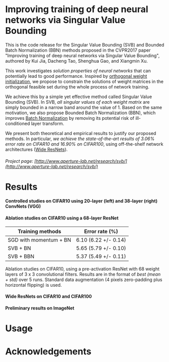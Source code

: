 # Improving training of deep neural networks via Singular Value Bounding

This is the code release for the Singular Value Bounding (SVB) and Bounded Batch Normalization (BBN) methods proposed in the CVPR2017 paper "Improving training of deep neural networks via Singular Value Bounding", authored by Kui Jia, Dacheng Tao, Shenghua Gao, and Xiangmin Xu.

This work investigates *solution properties of neural networks* that can potentially lead to good performance. Inspired by [orthogonal weight initialization](https://arxiv.org/abs/1312.6120), we propose to constrain the solutions of weight matrices in the orthogonal feasible set during the whole process of network training.

We achieve this by a simple yet effective method called Singular Value Bounding (SVB). In SVB, *all singular values of each weight matrix* are simply bounded in a narrow band around the value of 1. Based on the same motivation, we also propose Bounded Batch Normalization (BBN), which improves [Batch Normalization](https://arxiv.org/abs/1502.03167) by removing its potential risk of ill-conditioned layer transform.

We present both theoretical and empirical results to justify our proposed methods. In particular, *we achieve the state-of-the-art results of 3.06% error rate on CIFAR10 and 16.90% on CIFAR100*, using off-the-shelf network architectures ([Wide ResNets](https://arxiv.org/abs/1605.07146)).

###### Project page: [http://www.aperture-lab.net/research/svb/](http://www.aperture-lab.net/research/svb/)

# Results

#### Controlled studies on CIFAR10 using 20-layer (left) and 38-layer (right) ConvNets (VGG)

#### Ablation studies on CIFAR10 using a 68-layer ResNet

| Training methods        | Error rate (%)           | 
| ------------- |:-------------:| 
| SGD with momentum + BN      | 6.10 (6.22 +/- 0.14) | 
| SVB + BN      | 5.65 (5.79 +/- 0.10)      |  
| SVB + BBN | 5.37 (5.49 +/- 0.11)     | 

Ablation studies on CIFAR10, using a pre-activation ResNet with 68 weight layers of 3 x 3 convolutional filters. Results are in the format of *best (mean + std)* over 5 runs. Standard data augmentation (4 pixels zero-padding plus horizontal flipping) is used.

#### Wide ResNets on CIFAR10 and CIFAR100

#### Preliminary results on ImageNet 

# Usage

# Acknowledgements
